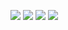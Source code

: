 ![](https://files.catbox.moe/ff6f6w.gif) ![](https://files.catbox.moe/3x7w2a.gif) ![](https://files.catbox.moe/zkj77c.gif) ![](https://files.catbox.moe/9yf1tz.gif)
